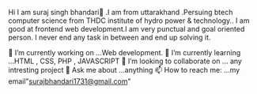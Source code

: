 Hi I am suraj singh bhandari👋
 .I am from uttarakhand .Persuing btech computer science from THDC institute of hydro power & technology.. I am good at frontend web development.I am very punctual and goal oriented person. I never end any task in between and end up solving it.

🔭 I’m currently working on ...Web development.
🌱 I’m currently learning ...HTML , CSS, PHP , JAVASCRIPT 
👯 I’m looking to collaborate on ... any intresting project
💬 Ask me about ...anything
📫 How to reach me: ...my email"surajbhandari1731@gmail.com"
